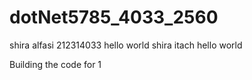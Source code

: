 # dotNet5785_4033_2560
shira alfasi 212314033
hello world
shira itach
hello world

Building the code for  1
